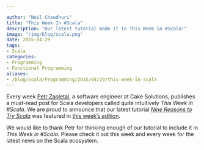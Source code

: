 ```yaml
---

author: "Neil Chaudhuri"
title: "This Week In #Scala"
description: "Our latest tutorial made it to This Week in #Scala!"
image: "/img/blog/scala.png"
date: 2015-04-29
tags:
- Scala
categories: 
- Programming
- Functional Programming
aliases:
- /blog/Scala/Programming/2015/04/29/this-week-in-scala
---
```


Every week [Petr Zapletal](https://www.linkedin.com/pub/petr-zapletal/4a/965/540), a software engineer at Cake Solutions,
publishes a must-read post for Scala developers called quite intuitively *This Week in #Scala*.
We are proud to announce that our latest tutorial
*[Nine Reasons to Try Scala](/tutorial/Scala/Java/Python/Groovy/Mobile/Android/Web/REST/Architecture/Programming/2015/04/03/nine-reasons-to-try-scala)*
was featured in [this week’s edition](http://www.cakesolutions.net/teamblogs/this-week-in-scala-27/04/2015).

We would like to thank Petr for thinking enough of our tutorial to include it in *This Week in #Scala*. Please check it
out this week and every week for the latest news on the Scala ecosystem.
